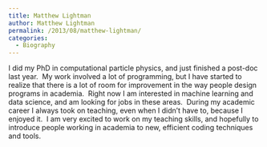 ```yaml
---
title: Matthew Lightman
author: Matthew Lightman
permalink: /2013/08/matthew-lightman/
categories:
  - Biography
---
```

I did my PhD in computational particle physics, and just finished a post-doc last year.  My work involved a lot of programming, but I have started to realize that there is a lot of room for improvement in the way people design programs in academia.  Right now I am interested in machine learning and data science, and am looking for jobs in these areas.  During my academic career I always took on teaching, even when I didn&#8217;t have to, because I enjoyed it.  I am very excited to work on my teaching skills, and hopefully to introduce people working in academia to new, efficient coding techniques and tools.
